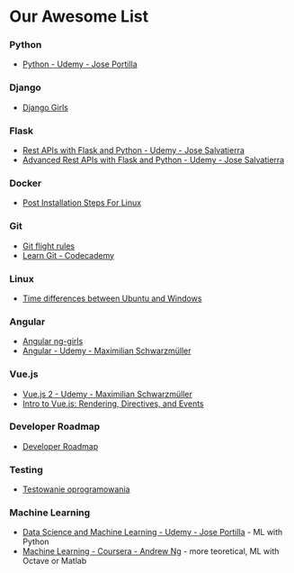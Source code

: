 # Our Awesome List

### Python
* [Python - Udemy - Jose Portilla](https://www.udemy.com/complete-python-bootcamp/)


### Django
* [Django Girls](https://tutorial.djangogirls.org/pl)

### Flask
* [Rest APIs with Flask and Python - Udemy - Jose Salvatierra](https://www.udemy.com/rest-api-flask-and-python)
* [Advanced Rest APIs with Flask and Python - Udemy - Jose Salvatierra](https://www.udemy.com/advanced-rest-apis-flask-python)


### Docker
* [Post Installation Steps For Linux](https://docs.docker.com/install/linux/linux-postinstall)


### Git
* [Git flight rules](https://github.com/k88hudson/git-flight-rules/blob/master/README.md)
* [Learn Git - Codecademy](https://www.codecademy.com/learn/learn-git)

### Linux
* [Time differences between Ubuntu and Windows](http://ubuntuhandbook.org/index.php/2016/05/time-differences-ubuntu-1604-windows-10/)

### Angular
* [Angular ng-girls](https://ng-girls.gitbook.io/todo-list-tutorial)
* [Angular - Udemy - Maximilian Schwarzmüller](https://www.udemy.com/the-complete-guide-to-angular-2)

### Vue.js
* [Vue.js 2 - Udemy - Maximilian Schwarzmüller](https://www.udemy.com/vuejs-2-the-complete-guide/)
* [Intro to Vue.js: Rendering, Directives, and Events](https://css-tricks.com/intro-to-vue-1-rendering-directives-events/)

### Developer Roadmap
* [Developer Roadmap](https://github.com/kamranahmedse/developer-roadmap)

### Testing

* [Testowanie oprogramowania](https://pwicherski.gitbook.io/testowanie-oprogramowania/)

### Machine Learning
* [Data Science and Machine Learning - Udemy - Jose Portilla](https://www.udemy.com/python-for-data-science-and-machine-learning-bootcamp/) - ML with Python
* [Machine Learning - Coursera - Andrew Ng](https://www.coursera.org/learn/machine-learning) - more teoretical, ML with Octave or Matlab
